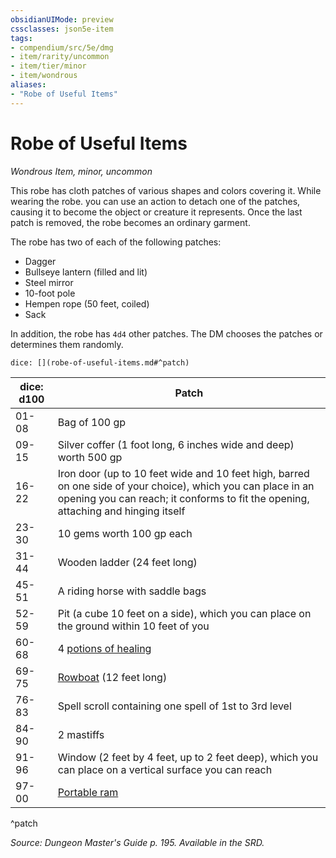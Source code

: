 ```yaml
---
obsidianUIMode: preview
cssclasses: json5e-item
tags:
- compendium/src/5e/dmg
- item/rarity/uncommon
- item/tier/minor
- item/wondrous
aliases: 
- "Robe of Useful Items"
---
```

# Robe of Useful Items
*Wondrous Item, minor, uncommon*  


This robe has cloth patches of various shapes and colors covering it. While wearing the robe. you can use an action to detach one of the patches, causing it to become the object or creature it represents. Once the last patch is removed, the robe becomes an ordinary garment.

The robe has two of each of the following patches:

- Dagger  
- Bullseye lantern (filled and lit)  
- Steel mirror  
- 10-foot pole  
- Hempen rope (50 feet, coiled)  
- Sack  

In addition, the robe has `4d4` other patches. The DM chooses the patches or determines them randomly.

`dice: [](robe-of-useful-items.md#^patch)`

| dice: d100 | Patch |
|------------|-------|
| 01-08 | Bag of 100 gp |
| 09-15 | Silver coffer (1 foot long, 6 inches wide and deep) worth 500 gp |
| 16-22 | Iron door (up to 10 feet wide and 10 feet high, barred on one side of your choice), which you can place in an opening you can reach; it conforms to fit the opening, attaching and hinging itself |
| 23-30 | 10 gems worth 100 gp each |
| 31-44 | Wooden ladder (24 feet long) |
| 45-51 | A riding horse with saddle bags |
| 52-59 | Pit (a cube 10 feet on a side), which you can place on the ground within 10 feet of you |
| 60-68 | 4 [potions of healing](compendium/items/potion-of-healing.md) |
| 69-75 | [Rowboat](compendium/items/rowboat.md) (12 feet long) |
| 76-83 | Spell scroll containing one spell of 1st to 3rd level |
| 84-90 | 2 mastiffs |
| 91-96 | Window (2 feet by 4 feet, up to 2 feet deep), which you can place on a vertical surface you can reach |
| 97-00 | [Portable ram](compendium/items/portable-ram.md) |
^patch

*Source: Dungeon Master's Guide p. 195. Available in the SRD.*